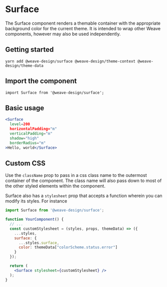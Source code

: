 # Surface

The Surface component renders a themable container with the appropriate background color for the current theme. It is intended to wrap other Weave components, however may also be used independently. 

## Getting started

```
yarn add @weave-design/surface @weave-design/theme-context @weave-design/theme-data
```

## Import the component

```
import Surface from '@weave-design/surface';
```

## Basic usage

```jsx
<Surface
  level=200
  horizontalPadding="m"
  verticalPadding="m"
  shadow="high"
  borderRadius="m"
>Hello, world</Surface>
```
## Custom CSS

Use the `className` prop to pass in a css class name to the outermost container of the component. The class name will also pass down to most of the other styled elements within the component.

Surface also has a `stylesheet` prop that accepts a function wherein you can modify its styles. For instance

```jsx
import Surface from '@weave-design/surface';

function YourComponent() {
  // ...
  const customStylesheet = (styles, props, themeData) => ({
    ...styles,
    surface: {
      ...styles.surface,
      color: themeData["colorScheme.status.error"]
    }
  });

  return (
    <Surface stylesheet={customStylesheet} />
  );
}
```
